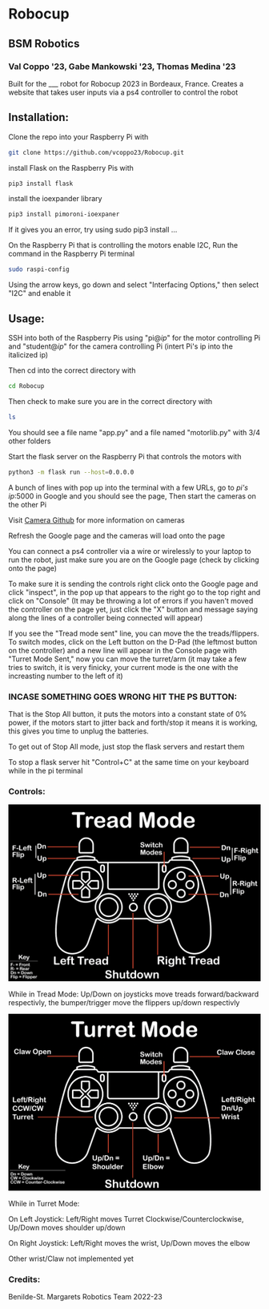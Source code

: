 # Robocup
## BSM Robotics
### Val Coppo '23, Gabe Mankowski '23, Thomas Medina '23 

Built for the ___ robot for Robocup 2023 in Bordeaux, France.
Creates a website that takes user inputs via a ps4 controller to control the robot

## Installation:
Clone the repo into your Raspberry Pi with 
```bash
git clone https://github.com/vcoppo23/Robocup.git
```

install Flask on the Raspberry Pis with
```bash
pip3 install flask
```

install the ioexpander library
```bash
pip3 install pimoroni-ioexpaner
```
If it gives you an error, try using sudo pip3 install ... 

On the Raspberry Pi that is controlling the motors enable I2C, Run the command in the Raspberry Pi terminal
```bash
sudo raspi-config
```
Using the arrow keys, go down and select "Interfacing Options," then select "I2C" and enable it
## Usage:
SSH into both of the Raspberry Pis using "pi@*ip*" for the motor controlling Pi and "student@*ip*" for the camera controlling Pi (intert Pi's ip into the italicized ip)

Then cd into the correct directory with 

```bash
cd Robocup
```

Then check to make sure you are in the correct directory with
```bash
ls
```
You should see a file name "app.py" and a file named "motorlib.py" with 3/4 other folders

Start the flask server on the Raspberry Pi that controls the motors with
```bash
python3 -m flask run --host=0.0.0.0
```
A bunch of lines with pop up into the terminal with a few URLs, go to *pi's ip*:5000 in Google and you should see the page,
Then start the cameras on the other Pi

Visit [Camera Github](https://github.com/tmedina23/Robocup23-Cams) for more information on cameras

Refresh the Google page and the cameras will load onto the page

You can connect a ps4 controller via a wire or wirelessly to your laptop to run the robot, just make sure you are on the Google page (check by clicking onto the page) 

To make sure it is sending the controls right click onto the Google page and click "inspect", in the pop up that appears to the right go to the top right and click on "Console" (It may be throwing a lot of errors if you haven't moved the controller on the page yet, just click the "X" button and message saying along the lines of a controller being connected will appear) 

If you see the "Tread mode sent" line, you can move the the treads/flippers. To switch modes, click on the Left button on the D-Pad (the leftmost button on the controller) and a new line will appear in the Console page with "Turret Mode Sent," now you can move the turret/arm (it may take a few tries to switch, it is very finicky, your current mode is the one with the increasting number to the left of it)

### INCASE SOMETHING GOES WRONG HIT THE PS BUTTON:
That is the Stop All button, it puts the motors into a constant state of 0% power, if the motors start to jitter back and forth/stop it means it is working, this gives you time to unplug the batteries.

To get out of Stop All mode, just stop the flask servers and restart them

To stop a flask server hit "Control+C" at the same time on your keyboard while in the pi terminal

### Controls:

![alt text](https://github.com/vcoppo23/Robocup/blob/html-rewrite/images/Tread_mode.png?raw=true)

While in Tread Mode:
Up/Down on joysticks move treads forward/backward respectivly, the bumper/trigger move the flippers up/down respectivly

![alt text](https://github.com/vcoppo23/Robocup/blob/html-rewrite/images/Turret_mode.png?raw=true)

While in Turret Mode:

On Left Joystick:
Left/Right moves Turret Clockwise/Counterclockwise, Up/Down moves shoulder up/down

On Right Joystick:
Left/Right moves the wrist, Up/Down moves the elbow

Other wrist/Claw not implemented yet

### Credits:
Benilde-St. Margarets Robotics Team
2022-23

